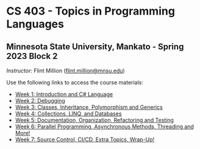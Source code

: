 # CS 403 - Topics in Programming Languages

## Minnesota State University, Mankato - Spring 2023 Block 2

*Instructor:* Flint Million ([flint.million@mnsu.edu](mailto:flint.million@mnsu.edu))

Use the following links to access the course materials:

* [Week 1: Introduction and C# Language](week1/README.md)
* [Week 2: Debugging](week2/README.md)
* [Week 3: Classes, Inheritance, Polymorphism and Generics](week3/README.md)
* [Week 4: Collections, LINQ, and Databases](week4/README.md)
* [Week 5: Documentation, Organization, Refactoring and Testing](week5/README.md)
* [Week 6: Parallel Programming, Asynchronous Methods, Threading and More!](week6/README.md)
* [Week 7: Source Control, CI/CD, Extra Topics, Wrap-Up!](week7/README.md)
